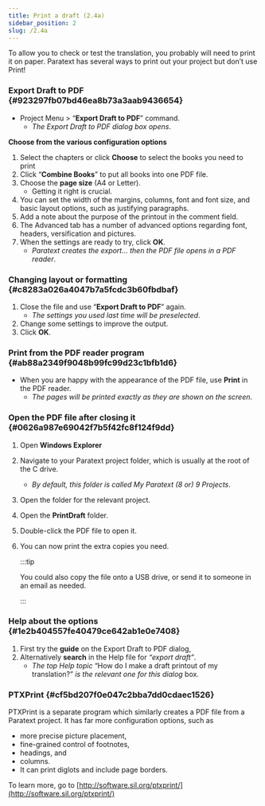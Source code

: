 ```yaml
---
title: Print a draft (2.4a)
sidebar_position: 2
slug: /2.4a
---
```




To allow you to check or test the translation, you probably will need to print it on paper. Paratext has several ways to print out your project but don’t use Print!


### Export Draft to PDF {#923297fb07bd46ea8b73a3aab9436654}

- Project Menu &gt; “**Export Draft to PDF**” command.
	- _The Export Draft to PDF dialog box opens_.

**Choose from the various configuration options**

1. Select the chapters or click **Choose** to select the books you need to print
1. Click “**Combine Books**” to put all books into one PDF file.
1. Choose the **page size** (A4 or Letter).
	- Getting it right is crucial.
1. You can set the width of the margins, columns, font and font size, and basic layout options, such as justifying paragraphs.
1. Add a note about the purpose of the printout in the comment field.
1. The Advanced tab has a number of advanced options regarding font, headers, versification and pictures.
1. When the settings are ready to try, click **OK**.
	- _Paratext creates the export… then the PDF file opens in a PDF reader_.

### Changing layout or formatting {#c8283a026a4047b7a5fcdc3b60fbdbaf}

1. Close the file and use “**Export Draft to PDF**” again.
	- _The settings you used last time will be preselected_.
1. Change some settings to improve the output.
1. Click **OK**.

### Print from the PDF reader program {#ab88a2349f9048b99fc99d23c1bfb1d6}

- When you are happy with the appearance of the PDF file, use **Print** in the PDF reader.
	- _The pages will be printed exactly as they are shown on the screen_.

### Open the PDF file after closing it {#0626a987e69042f7b5f42fc8f124f9dd}

1. Open **Windows Explorer**
1. Navigate to your Paratext project folder, which is usually at the root of the C drive.
	- _By default, this folder is called My Paratext (8 or) 9 Projects_.
1. Open the folder for the relevant project.
1. Open the **PrintDraft** folder.
1. Double-click the PDF file to open it.
1. You can now print the extra copies you need.

	:::tip
	
	You could also copy the file onto a USB drive, or send it to someone in an email as needed.
	
	:::
	



### Help about the options {#1e2b404557fe40479ce642ab1e0e7408}

1. First try the **guide** on the Export Draft to PDF dialog,
1. Alternatively **search** in the Help file for _“export draft”_.
	- _The top Help topic_ “How do I make a draft printout of my translation?” _is the relevant one for this dialog_ box.

### PTXPrint {#cf5bd207f0e047c2bba7dd0cdaec1526}


PTXPrint is a separate program which similarly creates a PDF file from a Paratext project. It has far more configuration options, such as

- more precise picture placement,
- fine-grained control of footnotes,
- headings, and
- columns.
- It can print diglots and include page borders.

To learn more, go to [http://software.sil.org/ptxprint/](http://software.sil.org/ptxprint/)

